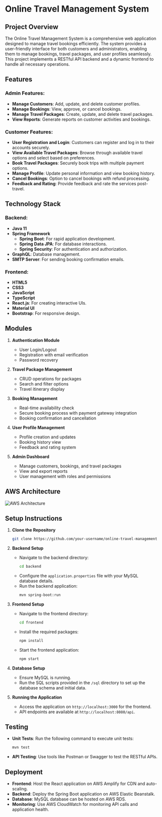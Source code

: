 # Online Travel Management System

## Project Overview

The Online Travel Management System is a comprehensive web application designed to manage travel bookings efficiently. The system provides a user-friendly interface for both customers and administrators, enabling them to manage bookings, travel packages, and user profiles seamlessly. This project implements a RESTful API backend and a dynamic frontend to handle all necessary operations.

## Features

### Admin Features:
- **Manage Customers**: Add, update, and delete customer profiles.
- **Manage Bookings**: View, approve, or cancel bookings.
- **Manage Travel Packages**: Create, update, and delete travel packages.
- **View Reports**: Generate reports on customer activities and bookings.

### Customer Features:
- **User Registration and Login**: Customers can register and log in to their accounts securely.
- **View Available Travel Packages**: Browse through available travel options and select based on preferences.
- **Book Travel Packages**: Securely book trips with multiple payment options.
- **Manage Profile**: Update personal information and view booking history.
- **Cancel Bookings**: Option to cancel bookings with refund processing.
- **Feedback and Rating**: Provide feedback and rate the services post-travel.

## Technology Stack

### Backend:
- **Java 11**
- **Spring Framework**
  - **Spring Boot**: For rapid application development.
  - **Spring Data JPA**: For database interactions.
  - **Spring Security**: For authentication and authorization.
- **GraphQL**: Database management.
- **SMTP Server**: For sending booking confirmation emails.

### Frontend:
- **HTML5**
- **CSS3**
- **JavaScript**
- **TypeScript**
- **React.js**: For creating interactive UIs.
- **Material UI**
- **Bootstrap**: For responsive design.

## Modules

1. **Authentication Module**
   - User Login/Logout
   - Registration with email verification
   - Password recovery

2. **Travel Package Management**
   - CRUD operations for packages
   - Search and filter options
   - Travel itinerary display

3. **Booking Management**
   - Real-time availability check
   - Secure booking process with payment gateway integration
   - Booking confirmation and cancellation

4. **User Profile Management**
   - Profile creation and updates
   - Booking history view
   - Feedback and rating system

5. **Admin Dashboard**
   - Manage customers, bookings, and travel packages
   - View and export reports
   - User management with roles and permissions

## AWS Architecture
![AWS Architecture](https://github.com/user-attachments/assets/f6f11cce-cbe3-42bb-ac74-d1880a358a82)

## Setup Instructions

1. **Clone the Repository**
   ```bash
   git clone https://github.com/your-username/online-travel-management-system.git
   ```

2. **Backend Setup**
   - Navigate to the backend directory:
     ```bash
     cd backend
     ```
   - Configure the `application.properties` file with your MySQL database details.
   - Run the backend application:
     ```bash
     mvn spring-boot:run
     ```

3. **Frontend Setup**
   - Navigate to the frontend directory:
     ```bash
     cd frontend
     ```
   - Install the required packages:
     ```bash
     npm install
     ```
   - Start the frontend application:
     ```bash
     npm start
     ```

4. **Database Setup**
   - Ensure MySQL is running.
   - Run the SQL scripts provided in the `/sql` directory to set up the database schema and initial data.

5. **Running the Application**
   - Access the application on `http://localhost:3000` for the frontend.
   - API endpoints are available at `http://localhost:8080/api`.

## Testing

- **Unit Tests**: Run the following command to execute unit tests:
  ```bash
  mvn test
  ```
- **API Testing**: Use tools like Postman or Swagger to test the RESTful APIs.

## Deployment

- **Frontend**: Host the React application on AWS Amplify for CDN and auto-scaling.
- **Backend**: Deploy the Spring Boot application on AWS Elastic Beanstalk.
- **Database**: MySQL database can be hosted on AWS RDS.
- **Monitoring**: Use AWS CloudWatch for monitoring API calls and application health.
